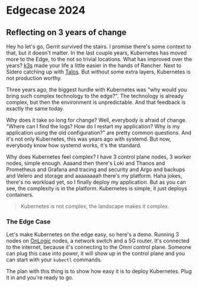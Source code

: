 # Edgecase 2024

## Reflecting on 3 years of change

Hey ho let's go, Gerrit survived the stairs. I promise there's some context to that, but it doesn't matter.
In the last couple years, Kubernetes has moved more to the Edge, to the not so trivial locations. What has improved
over the years? [k3s](https://k3s.io/) made your life a little easier in the hands of Rancher. Next to Sidero catching
up with [Talos](https://www.talos.dev/). But without some extra layers, Kubernetes is not production worthy.

Three years ago, the biggest hurdle with Kubernetes was "why would you bring such complex technology to the edge?".
The technology is already complex, but then the environment is unpredictable. And that feedback is exactly the same today.

Why does it take so long for change? Well, everybody is afraid of change. "Where can I find the logs? How do I restart my application?
Why is my application using the old configuration?" are pretty common questions. And it's not only Kubernetes, this was
years ago with systemd. But now, everybody know how systemd works, it's the standard.

Why does Kubernetes feel complex? I have 3 control plane nodes, 3 worker nodes, simple enough. Aaaand then there's Loki and
Thanos and Prometheus and Grafana and tracing and security and Argo and backups and Velero and storage and aaaaaaaah there's my
platform. Haha jokes, there's no workload yet, so I finally deploy my application. But as you can see, the complexity is in the
platform. Kubernetes is simple, it just deploys containers.

> Kubernetes is not complex, the landscape makes it complex.

### The Edge Case

Let's make Kubernetes on the edge easy, so here's a demo. Running 3 nodes on [OnLogic](https://www.onlogic.com/store/computers/) nodes,
a network switch and a 5G router. It's connected to the internet, because it's connecting to the Omni control plane. Someone can plug
this case into power, it will show up in the control plane and you can start with your `kubectl` commands.

The plan with this thing is to show how easy it is to deploy Kubernetes. Plug it in and you're ready to go.
